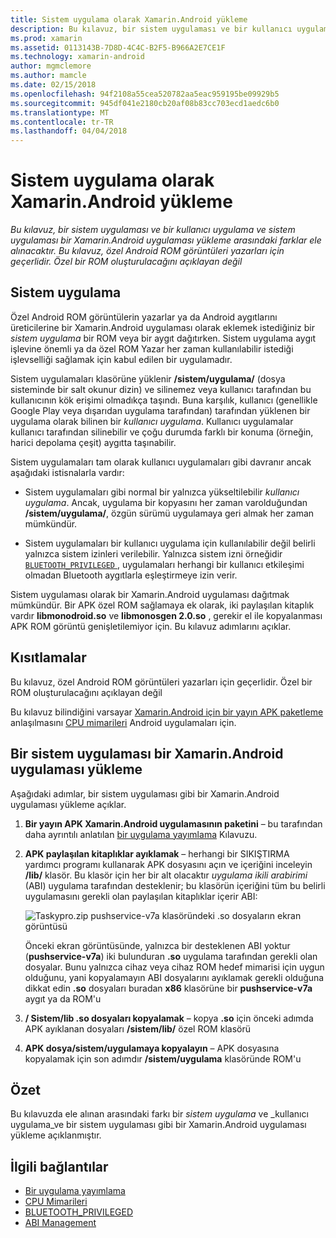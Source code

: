 ```yaml
---
title: Sistem uygulama olarak Xamarin.Android yükleme
description: Bu kılavuz, bir sistem uygulaması ve bir kullanıcı uygulama ve sistem uygulaması bir Xamarin.Android uygulaması yükleme arasındaki farklar ele alınacaktır. Bu kılavuz, özel Android ROM görüntüleri yazarları için geçerlidir. Özel bir ROM oluşturulacağını açıklayan değil
ms.prod: xamarin
ms.assetid: 0113143B-7D8D-4C4C-B2F5-B966A2E7CE1F
ms.technology: xamarin-android
author: mgmclemore
ms.author: mamcle
ms.date: 02/15/2018
ms.openlocfilehash: 94f2108a55cea520782aa5eac959195be09929b5
ms.sourcegitcommit: 945df041e2180cb20af08b83cc703ecd1aedc6b0
ms.translationtype: MT
ms.contentlocale: tr-TR
ms.lasthandoff: 04/04/2018
---
```

# <a name="installing-xamarinandroid-as-a-system-app"></a>Sistem uygulama olarak Xamarin.Android yükleme

_Bu kılavuz, bir sistem uygulaması ve bir kullanıcı uygulama ve sistem uygulaması bir Xamarin.Android uygulaması yükleme arasındaki farklar ele alınacaktır. Bu kılavuz, özel Android ROM görüntüleri yazarları için geçerlidir. Özel bir ROM oluşturulacağını açıklayan değil_

## <a name="system-app"></a>Sistem uygulama

Özel Android ROM görüntülerin yazarlar ya da Android aygıtlarını üreticilerine bir Xamarin.Android uygulaması olarak eklemek istediğiniz bir _sistem uygulama_ bir ROM veya bir aygıt dağıtırken. Sistem uygulama aygıt işlevine önemli ya da özel ROM Yazar her zaman kullanılabilir istediği işlevselliği sağlamak için kabul edilen bir uygulamadır.

Sistem uygulamaları klasörüne yüklenir **/sistem/uygulama/** (dosya sisteminde bir salt okunur dizin) ve silinemez veya kullanıcı tarafından bu kullanıcının kök erişimi olmadıkça taşındı. Buna karşılık, kullanıcı (genellikle Google Play veya dışarıdan uygulama tarafından) tarafından yüklenen bir uygulama olarak bilinen bir _kullanıcı uygulama_. Kullanıcı uygulamalar kullanıcı tarafından silinebilir ve çoğu durumda farklı bir konuma (örneğin, harici depolama çeşit) aygıtta taşınabilir.

Sistem uygulamaları tam olarak kullanıcı uygulamaları gibi davranır ancak aşağıdaki istisnalarla vardır:

- Sistem uygulamaları gibi normal bir yalnızca yükseltilebilir _kullanıcı uygulama_. Ancak, uygulama bir kopyasını her zaman varolduğundan **/sistem/uygulama/**, özgün sürümü uygulamaya geri almak her zaman mümkündür.

- Sistem uygulamaları bir kullanıcı uygulama için kullanılabilir değil belirli yalnızca sistem izinleri verilebilir. Yalnızca sistem izni örneğidir [ `BLUETOOTH_PRIVILEGED` ](https://developer.android.com/reference/android/Manifest.permission.html#BLUETOOTH_PRIVILEGED), uygulamaları herhangi bir kullanıcı etkileşimi olmadan Bluetooth aygıtlarla eşleştirmeye izin verir.

Sistem uygulaması olarak bir Xamarin.Android uygulaması dağıtmak mümkündür. Bir APK özel ROM sağlamaya ek olarak, iki paylaşılan kitaplık vardır **libmonodroid.so** ve **libmonosgen 2.0.so** , gerekir el ile kopyalanması APK ROM görüntü genişletilemiyor için. Bu kılavuz adımlarını açıklar.

## <a name="restrictions"></a>Kısıtlamalar

Bu kılavuz, özel Android ROM görüntüleri yazarları için geçerlidir. Özel bir ROM oluşturulacağını açıklayan değil

Bu kılavuz bilindiğini varsayar [Xamarin.Android için bir yayın APK paketleme](~/android/deploy-test/publishing/index.md) anlaşılmasını [CPU mimarileri](~/android/app-fundamentals/cpu-architectures.md) Android uygulamaları için.

## <a name="install-a-xamarinandroid-app-as-a-system-app"></a>Bir sistem uygulaması bir Xamarin.Android uygulaması yükleme

Aşağıdaki adımlar, bir sistem uygulaması gibi bir Xamarin.Android uygulaması yükleme açıklar.

1. **Bir yayın APK Xamarin.Android uygulamasının paketini** &ndash; bu tarafından daha ayrıntılı anlatılan [bir uygulama yayımlama](~/android/deploy-test/publishing/index.md) Kılavuzu.

2. **APK paylaşılan kitaplıklar ayıklamak** &ndash; herhangi bir SIKIŞTIRMA yardımcı programı kullanarak APK dosyasını açın ve içeriğini inceleyin **/lib/** klasör. Bu klasör için her bir alt olacaktır _uygulama ikili arabirimi_ (ABI) uygulama tarafından desteklenir; bu klasörün içeriğini tüm bu belirli uygulamasını gerekli olan paylaşılan kitaplıklar içerir ABI:

    ![Taskypro.zip pushservice-v7a klasöründeki .so dosyaların ekran görüntüsü](install-system-app-images/install-system-app-01.png)

   Önceki ekran görüntüsünde, yalnızca bir desteklenen ABI yoktur (**pushservice-v7a**) iki bulunduran **.so** uygulama tarafından gerekli olan dosyalar. Bunu yalnızca cihaz veya cihaz ROM hedef mimarisi için uygun olduğunu, yani kopyalamayın ABI dosyalarını ayıklamak gerekli olduğuna dikkat edin **.so** dosyaları buradan **x86** klasörüne bir  **pushservice-v7a** aygıt ya da ROM'u

3. **/ Sistem/lib .so dosyaları kopyalamak** &ndash; kopya **.so** için önceki adımda APK ayıklanan dosyaları **/sistem/lib/** özel ROM klasörü

4. **APK dosya/sistem/uygulamaya kopyalayın** &ndash; APK dosyasına kopyalamak için son adımdır **/sistem/uygulama** klasöründe ROM'u


## <a name="summary"></a>Özet

Bu kılavuzda ele alınan arasındaki farkı bir _sistem uygulama_ ve _kullanıcı uygulama_ve bir sistem uygulaması gibi bir Xamarin.Android uygulaması yükleme açıklanmıştır.



## <a name="related-links"></a>İlgili bağlantılar

- [Bir uygulama yayımlama](~/android/deploy-test/publishing/index.md)
- [CPU Mimarileri](~/android/app-fundamentals/cpu-architectures.md)
- [BLUETOOTH_PRIVILEGED](https://developer.android.com/reference/android/Manifest.permission.html#BLUETOOTH_PRIVILEGED)
- [ABI Management](https://developer.android.com/ndk~/abis.html)

